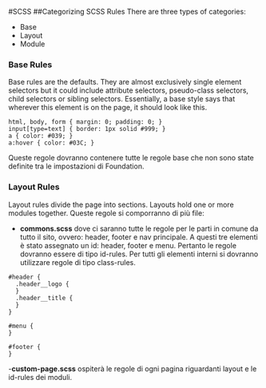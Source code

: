 #SCSS
##Categorizing SCSS Rules
There are three types of categories:
- Base
- Layout
- Module

### Base Rules
Base rules are the defaults. They are almost exclusively single element selectors but it could include attribute selectors, pseudo-class selectors, child selectors or sibling selectors. Essentially, a base style says that wherever this element is on the page, it should look like this.
```
html, body, form { margin: 0; padding: 0; }
input[type=text] { border: 1px solid #999; }
a { color: #039; }
a:hover { color: #03C; }
```
Queste regole dovranno contenere tutte le regole base che non sono state definite tra le impostazioni di Foundation.

### Layout Rules
Layout rules divide the page into sections. Layouts hold one or more modules together.
Queste regole si comporranno di più file:
- **commons.scss** dove ci saranno tutte le regole per le parti in comune da tutto il sito, ovvero: header, footer e nav principale. A questi tre elementi è stato assegnato un id: header, footer e menu. Pertanto le regole dovranno essere di tipo id-rules. Per tutti gli elementi interni si dovranno utilizzare regole di tipo class-rules.
```
#header {
  .header__logo {
  }
  .header__title {
  }
}

#menu {
}

#footer {
}
```
-**custom-page.scss** ospiterà le regole di ogni pagina riguardanti layout e le id-rules dei moduli. 
